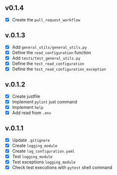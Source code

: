 v0.1.4
------
- [x] Create the `pull_request_workflow`

v.0.1.3
------
- [x] Add `general_utils/general_utils.py`
- [x] Define the `read_configuration` function
- [x] Add `tests/test_general_utils.py`
- [x] Define the `test_read_configuration`
- [x] Define the `test_read_configuration_exception`

v.0.1.2
------
- [x] Create justfile
- [x] Implement `pylint` just command
- [x] Implement `help`
- [x] Add read from `.env`

v.0.1.1
------
- [x] Update `.gitignore`
- [x] Create `logging_module`
- [x] Create `log_configuration.yaml`
- [x] Test `logging_module`
- [x] Test exceptions `logging_module`
- [x] Check test executions with `pytest` shell command